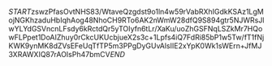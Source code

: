 $START$zswzPfasOvtNHS83/WtaveQzgdst9o1ln4w59rVabRXhIGdkKSAz1LgMojNGKhzaduHbIqhAog48NhoCH9RTo6AK2nWmW28dfQ9S894gtr5NJWRsJlwYLYdGSVncnLFsdy6kRctdQr5yTOIyfn6tLr/XaKu/uoZhGSFNqLSZkMr7HQowFLPpet1DoAIZhuy0rCkcUKUcbjueX2s3c+1Lpfs4iQ7FdRi85bP1w5Tw/fT1fNjKWK9ynMK8dZVsEFeUqTfTP5m3PPgDyGUvAlsIIE2xYpK0Wk1sWErn+JfMJ3XRAWXIQ87rAOIsPh47bmCV$END$